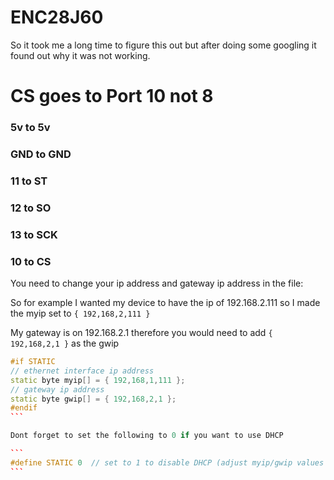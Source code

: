 # ENC28J60 

So it took me a long time to figure this out but after doing some googling it found out why it was not working.

# CS goes to Port 10 not 8

### 5v to 5v
### GND to GND
### 11 to ST
### 12 to SO
### 13 to SCK
### 10 to CS

You need to change your ip address and gateway ip address in the file:

So for example I wanted my device to have the ip of 192.168.2.111 so I made the myip set to ```{ 192,168,2,111 }```

My gateway is on 192.168.2.1 therefore you would need to add ```{ 192,168,2,1 }``` as the gwip

````cpp
#if STATIC
// ethernet interface ip address
static byte myip[] = { 192,168,1,111 };
// gateway ip address
static byte gwip[] = { 192,168,2,1 };
#endif
```

Dont forget to set the following to 0 if you want to use DHCP

```
#define STATIC 0  // set to 1 to disable DHCP (adjust myip/gwip values below)
```
